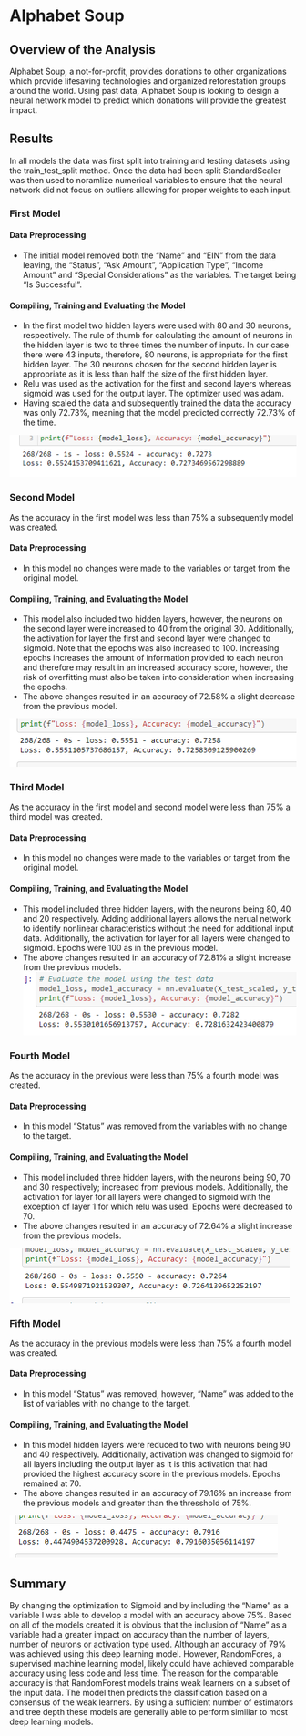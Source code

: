 <h1>Alphabet Soup</h1>
<h2>Overview of the Analysis</h2>
<p>Alphabet Soup, a not-for-profit, provides donations to other organizations which provide lifesaving technologies and organized reforestation groups around the world.  Using past data, Alphabet Soup is looking to design a neural network model to predict which donations will provide the greatest impact.</p>
<h2>Results</h2>
<p>In all models the data was first split into training and testing datasets using the train_test_split method.  Once the data had been split StandardScaler was then used to noramlize numerical variables to ensure that the neural network did not focus on outliers allowing for proper weights to each input.</p>
<h3>First Model</h3>
<h4>Data Preprocessing</h4>
<ul>
<li>The initial model removed both the “Name” and “EIN” from the data leaving, the “Status”, “Ask Amount”, “Application Type”, “Income Amount” and “Special Considerations” as the variables.  The target being “Is Successful”. </li>
</ul>
<h4>Compiling, Training and Evaluating the Model</h4>
<ul>
<li>In the first model two hidden layers were used with 80 and 30 neurons, respectively.   The rule of thumb for calculating the amount of neurons in the hidden layer is two to three times the number of inputs.  In our case there were 43 inputs, therefore, 80 neurons, is appropriate for the first hidden layer.  The 30 neurons chosen for the second hidden layer is appropriate as it is less than half the size of the first hidden layer.<//li>
<li>Relu was used as the activation for the first and second layers whereas sigmoid was used for the output layer. The optimizer used was adam.</li>
<li>Having scaled the data and subsequently trained the data the accuracy was only 72.73%, meaning that the model predicted correctly 72.73% of the time.</li>
</ul>
<img src="https://github.com/bedwardssmith/Neural_Network_Charity_Analysis/blob/main/Images/Original.png">
<h3>Second Model</h3>
<p>As the accuracy in the first model was less than 75% a subsequently model was created.</p>
<h4>Data Preprocessing</h4>
<ul>
<li>In this model no changes were made to the variables or target from the original model.</li>
</ul>
<h4>Compiling, Training, and Evaluating the Model</h4>
<ul>
<li>This model also included two hidden layers, however, the neurons on the second layer were increased to 40 from the original 30.  Additionally, the activation for layer the first and second layer were changed to sigmoid.  Note that the epochs was also increased to 100.  Increasing epochs increases the amount of information provided to each neuron and therefore may result in an increased accuracy score, however, the risk of overfitting must also be taken into consideration when increasing the epochs.</li>
<li>The above changes resulted in an accuracy of 72.58% a slight decrease from the previous model.</li>
</ul>
<img src="https://github.com/bedwardssmith/Neural_Network_Charity_Analysis/blob/main/Images/Optimization_1.png">
<h3>Third Model</h3>
<p>As the accuracy in the first model and second model were less than 75% a third model was created.</p>
<h4>Data Preprocessing</h4>
<ul>
<li>In this model no changes were made to the variables or target from the original model.</li>
</ul>
<h4>Compiling, Training, and Evaluating the Model</h4>
<ul>
<li>This model included three hidden layers, with the neurons being 80, 40 and 20 respectively. Adding additional layers allows the nerual network to identify nonlinear characteristics without the need for additional input data. Additionally, the activation for layer for all layers were changed to sigmoid.  Epochs were 100 as in the previous model.</li>
<li>The above changes resulted in an accuracy of 72.81% a slight increase from the previous models.</li>
<img src="https://github.com/bedwardssmith/Neural_Network_Charity_Analysis/blob/main/Images/Optimization_2.png">
</ul>
<h3>Fourth Model</h3>
<p>As the accuracy in the previous were less than 75% a fourth model was created.</p>
<h4>Data Preprocessing</h4>
<ul>
<li>In this model “Status” was removed from the variables with no change to the target. </li>
</ul>
<h4>Compiling, Training, and Evaluating the Model</h4>
<ul>
<li>This model included three hidden layers, with the neurons being 90, 70 and 30 respectively; increased from previous models.  Additionally, the activation for layer for all layers were changed to sigmoid with the exception of layer 1 for which relu was used.  Epochs were decreased to 70. </li>
<li>The above changes resulted in an accuracy of 72.64% a slight increase from the previous models.</li>
</ul>
<img src="https://github.com/bedwardssmith/Neural_Network_Charity_Analysis/blob/main/Images/Optimization_3.png">
<h3>Fifth Model</h3>
<p>As the accuracy in the previous models were less than 75% a fourth model was created.</p>
<h4>Data Preprocessing</h4>
<ul>
<li>In this model “Status” was removed, however, “Name” was added to the list of variables with no change to the target. </li>
</ul>
<h4>Compiling, Training, and Evaluating the Model</h4>
<ul>
<li>In this model hidden layers were reduced to two with neurons being 90 and 40 respectively.  Additionally, activation was changed to sigmoid for all layers including the output layer as it is this activation that had provided the highest accuracy score in the previous models.  Epochs remained at 70. </li>
<li>The above changes resulted in an accuracy of 79.16% an increase from the previous models and greater than the thresshold of 75%.</li>
</ul>
<img src="https://github.com/bedwardssmith/Neural_Network_Charity_Analysis/blob/main/Images/Optimization_4.png">
<h2>Summary</h2>
<p>By changing the optimization to Sigmoid and by including the “Name” as a variable I was able to develop a model with an accuracy above 75%.  Based on all of the models created it is obvious that the inclusion of “Name” as a variable had a greater impact on accuracy than the number of layers, number of neurons or activation type used.  Although an accuracy of 79% was achieved using this deep learning model.  However, RandomFores, a supervised machine learning model, likely could have achieved comparable accuracy using less code and less time.  The reason for the comparable accuracy is that RandomForest models trains weak learners on a subset of the input data. The model then predicts the classification based on a consensus of the weak learners.  By using a sufficient number of estimators and tree depth these models are generally able to perform similiar to most deep learning models.</p>

